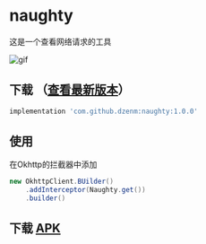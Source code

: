 # naughty

这是一个查看网络请求的工具

![gif](https://github.com/dzenm/naughty/blob/master/pic/pic.gif)

## 下载 （[查看最新版本](https://github.com/dzenm/naughty/releases/latest)）

```groovy
implementation 'com.github.dzenm:naughty:1.0.0'
```

## 使用
在Okhttp的拦截器中添加
```java
new OkhttpClient.BUilder()
    .addInterceptor(Naughty.get())
    .builder()
```

## 下载 [APK](https://github-production-release-asset-2e65be.s3.amazonaws.com/280431540/54253700-c9da-11ea-98d7-647782a9db74?X-Amz-Algorithm=AWS4-HMAC-SHA256&X-Amz-Credential=AKIAIWNJYAX4CSVEH53A%2F20200719%2Fus-east-1%2Fs3%2Faws4_request&X-Amz-Date=20200719T081037Z&X-Amz-Expires=300&X-Amz-Signature=35ee69fffcbfb483c6b258c63138dfadc54fb9ae55c9e765249467a52b6c2baf&X-Amz-SignedHeaders=host&actor_id=28523411&repo_id=280431540&response-content-disposition=attachment%3B%20filename%3Dapp-debug.apk&response-content-type=application%2Fvnd.android.package-archive)

